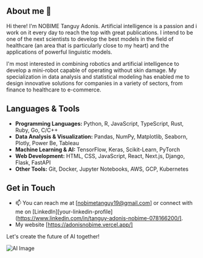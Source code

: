 ## About me 👋
Hi there! I'm NOBIME Tanguy Adonis. Artificial intelligence is a passion and i work on it every day to reach the top with great publications. I intend to be one of the next scientists to develop the best models in the field of healthcare (an area that is particularly close to my heart) and the applications of powerful linguistic models.

I'm most interested in combining robotics and artificial intelligence to develop a mini-robot capable of operating without skin damage. My specialization in data analysis and statistical modeling has enabled me to design innovative solutions for companies in a variety of sectors, from finance to healthcare to e-commerce.

## Languages & Tools
- **Programming Languages:** Python, R, JavaScript, TypeScript, Rust, Ruby, Go, C/C++
- **Data Analysis & Visualization:** Pandas, NumPy, Matplotlib, Seaborn, Plotly, Power Be, Tableau 
- **Machine Learning & AI:** TensorFlow, Keras, Scikit-Learn, PyTorch
- **Web Development:** HTML, CSS, JavaScript, React, Next.js, Django, Flask, FastAPI
- **Other Tools:** Git, Docker, Jupyter Notebooks, AWS, GCP, Kubernetes

## Get in Touch
- 📫 You can reach me at [nobimetanguy19@gmail.com] or connect with me on [LinkedIn][your-linkedin-profile](https://www.linkedin.com/in/tanguy-adonis-nobime-078166200/].
- My website [https://adonisnobime.vercel.app/]

Let's create the future of AI together!

![AI Image](your-image-url)
<!--
**Adonislab/Adonislab** is a ✨ _special_ ✨ repository because its `README.md` (this file) appears on your GitHub profile.

Here are some ideas to get you started:

- 🔭 I’m currently working on ...
- 🌱 I’m currently learning ...
- 👯 I’m looking to collaborate on ...
- 🤔 I’m looking for help with ...
- 💬 Ask me about ...
- 📫 How to reach me: ...
- 😄 Pronouns: ...
- ⚡ Fun fact: ...
-->
